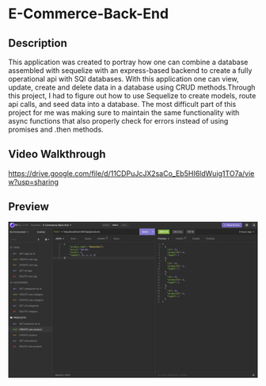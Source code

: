 # E-Commerce-Back-End
## Description
This application was created to portray how one can combine a database assembled with sequelize with an express-based backend to create a fully operational api with SQl databases. With this application one can view, update, create and delete data in a database using CRUD methods.Through this project, I had to figure out how to use Sequelize to create models, route api calls, and seed data into a database. The most difficult part of this project for me was making sure to maintain the same functionality with async functions that also properly check for errors instead of using promises and .then methods. 

## Video Walkthrough
https://drive.google.com/file/d/11CDPuJcJX2saCo_Eb5HI6ldWuig1TO7a/view?usp=sharing

## Preview
![Photos of Insomnia running](./Assets/img/Screen%20Shot%202022-09-15%20at%2010.37.24%20AM.png)
